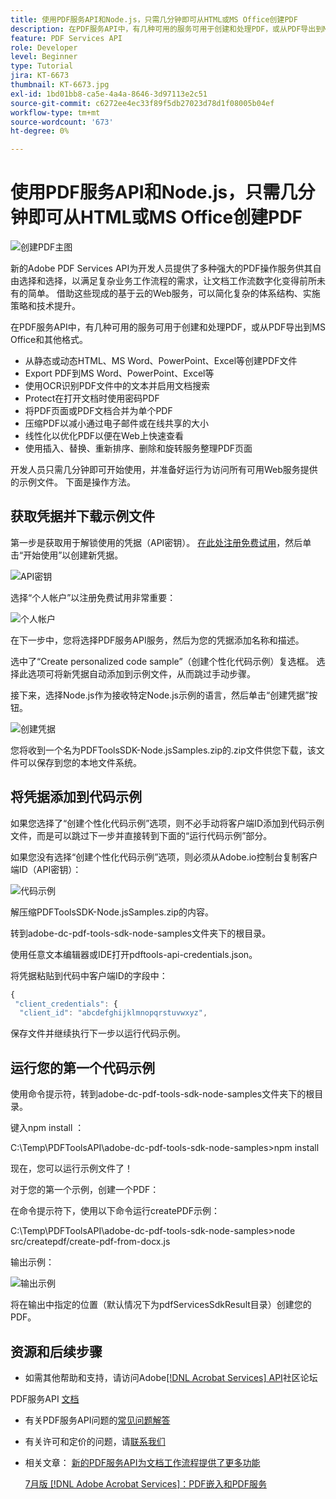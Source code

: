 ```yaml
---
title: 使用PDF服务API和Node.js，只需几分钟即可从HTML或MS Office创建PDF
description: 在PDF服务API中，有几种可用的服务可用于创建和处理PDF，或从PDF导出到MS Office和其他格式
feature: PDF Services API
role: Developer
level: Beginner
type: Tutorial
jira: KT-6673
thumbnail: KT-6673.jpg
exl-id: 1bd01bb8-ca5e-4a4a-8646-3d97113e2c51
source-git-commit: c6272ee4ec33f89f5db27023d78d1f08005b04ef
workflow-type: tm+mt
source-wordcount: '673'
ht-degree: 0%

---
```


# 使用PDF服务API和Node.js，只需几分钟即可从HTML或MS Office创建PDF

![创建PDF主图](assets/createpdffromhtml_hero.jpg)

新的Adobe PDF Services API为开发人员提供了多种强大的PDF操作服务供其自由选择和选择，以满足复杂业务工作流程的需求，让文档工作流数字化变得前所未有的简单。 借助这些现成的基于云的Web服务，可以简化复杂的体系结构、实施策略和技术提升。

在PDF服务API中，有几种可用的服务可用于创建和处理PDF，或从PDF导出到MS Office和其他格式。

* 从静态或动态HTML、MS Word、PowerPoint、Excel等创建PDF文件
* Export PDF到MS Word、PowerPoint、Excel等
* 使用OCR识别PDF文件中的文本并启用文档搜索
* Protect在打开文档时使用密码PDF
* 将PDF页面或PDF文档合并为单个PDF
* 压缩PDF以减小通过电子邮件或在线共享的大小
* 线性化以优化PDF以便在Web上快速查看
* 使用插入、替换、重新排序、删除和旋转服务整理PDF页面

开发人员只需几分钟即可开始使用，并准备好运行为访问所有可用Web服务提供的示例文件。 下面是操作方法。

## 获取凭据并下载示例文件

第一步是获取用于解锁使用的凭据（API密钥）。 [在此处注册免费试用](https://www.adobe.com/go/dcsdks_credentials)，然后单击“开始使用”以创建新凭据。

![API密钥](assets/apikey.png)

选择“个人帐户”以注册免费试用非常重要：

![个人帐户](assets/personalaccount.png)

在下一步中，您将选择PDF服务API服务，然后为您的凭据添加名称和描述。

选中了“Create personalized code sample”（创建个性化代码示例）复选框。 选择此选项可将新凭据自动添加到示例文件，从而跳过手动步骤。

接下来，选择Node.js作为接收特定Node.js示例的语言，然后单击“创建凭据”按钮。

![创建凭据](assets/createcredentials.png)

您将收到一个名为PDFToolsSDK-Node.jsSamples.zip的.zip文件供您下载，该文件可以保存到您的本地文件系统。

## 将凭据添加到代码示例

如果您选择了“创建个性化代码示例”选项，则不必手动将客户端ID添加到代码示例文件，而是可以跳过下一步并直接转到下面的“运行代码示例”部分。

如果您没有选择“创建个性化代码示例”选项，则必须从Adobe.io控制台复制客户端ID（API密钥）：

![代码示例](assets/codesample.png)

解压缩PDFToolsSDK-Node.jsSamples.zip的内容。

转到adobe-dc-pdf-tools-sdk-node-samples文件夹下的根目录。

使用任意文本编辑器或IDE打开pdftools-api-credentials.json。

将凭据粘贴到代码中客户端ID的字段中：

```javascript
{
 "client_credentials": {
  "client_id": "abcdefghijklmnopqrstuvwxyz",
```

保存文件并继续执行下一步以运行代码示例。

## 运行您的第一个代码示例

使用命令提示符，转到adobe-dc-pdf-tools-sdk-node-samples文件夹下的根目录。

键入npm install ：

C:\Temp\PDFToolsAPI\adobe-dc-pdf-tools-sdk-node-samples>npm install

现在，您可以运行示例文件了！

对于您的第一个示例，创建一个PDF：

在命令提示符下，使用以下命令运行createPDF示例：

C:\Temp\PDFToolsAPI\adobe-dc-pdf-tools-sdk-node-samples>node src/createpdf/create-pdf-from-docx.js

输出示例：

![输出示例](assets/exampleoutput.png)

将在输出中指定的位置（默认情况下为pdfServicesSdkResult目录）创建您的PDF。

## 资源和后续步骤

* 如需其他帮助和支持，请访问Adobe[[!DNL Acrobat Services] API](https://community.adobe.com/t5/document-cloud-sdk/bd-p/Document-Cloud-SDK?page=1&sort=latest_replies&filter=all)社区论坛

PDF服务API [文档](https://www.adobe.com/go/pdftoolsapi_doc)

* 有关PDF服务API问题的[常见问题解答](https://community.adobe.com/t5/contentarchivals/contentarchivedpage/message-uid/10726197)

* 有关许可和定价的问题，请[联系我们](https://www.adobe.com/go/pdftoolsapi_requestform)

* 相关文章：
  [新的PDF服务API为文档工作流程提供了更多功能](https://community.adobe.com/t5/acrobat-services-api-discussions/new-pdf-tools-api-brings-more-capabilities-for-document-services/m-p/11294170)

  [&#x200B; 7月版 [!DNL Adobe Acrobat Services]：PDF嵌入和PDF服务](https://medium.com/adobetech/july-release-of-adobe-document-services-pdf-embed-and-pdf-tools-17211bf7776d)
